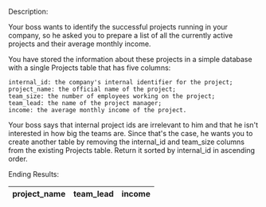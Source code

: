 Description:

Your boss wants to identify the successful projects running in your company, so he asked you to prepare a list of all the currently active projects and their average monthly income.

You have stored the information about these projects in a simple database with a single Projects table that has five columns:

    internal_id: the company's internal identifier for the project;
    project_name: the official name of the project;
    team_size: the number of employees working on the project;
    team_lead: the name of the project manager;
    income: the average monthly income of the project.

Your boss says that internal project ids are irrelevant to him and that he isn't interested in how big the teams are. Since that's the case, he wants you to create another table by removing the internal_id and team_size columns from the existing Projects table. Return it sorted by internal_id in ascending order.

Ending Results:

| project_name  | team_lead | income |
| ------------- | --------- | ------ |
